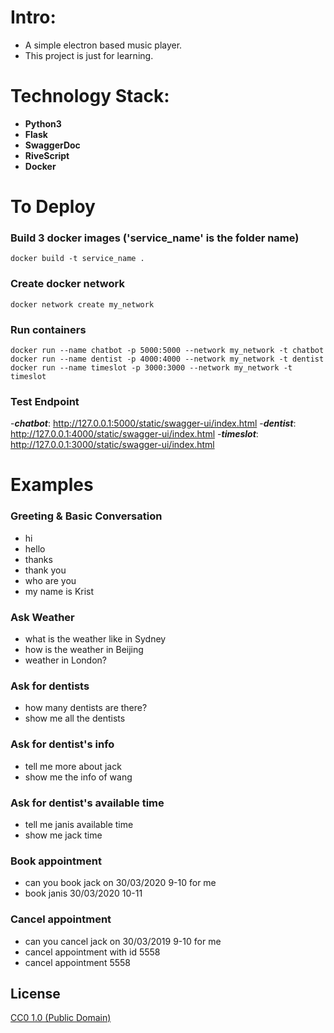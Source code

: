 # Intro:
- A simple electron based music player.
- This project is just for learning.

# Technology Stack:
- **Python3**
- **Flask**
- **SwaggerDoc**
- **RiveScript**
- **Docker**


# To Deploy
### Build 3 docker images ('service_name' is the folder name)
``` docker build -t service_name . ```
### Create docker network
``` docker network create my_network ```
### Run containers
```
docker run --name chatbot -p 5000:5000 --network my_network -t chatbot 
docker run --name dentist -p 4000:4000 --network my_network -t dentist 
docker run --name timeslot -p 3000:3000 --network my_network -t timeslot
```
### Test Endpoint
-***chatbot***:  http://127.0.0.1:5000/static/swagger-ui/index.html
-***dentist***:  http://127.0.0.1:4000/static/swagger-ui/index.html
-***timeslot***:  http://127.0.0.1:3000/static/swagger-ui/index.html

# Examples
### Greeting & Basic Conversation
- hi
- hello
- thanks
- thank you
- who are you
- my name is Krist
### Ask Weather
- what is the weather like in Sydney
- how is the weather in Beijing
- weather in London?
### Ask for dentists
- how many dentists are there?
- show me all the dentists
### Ask for dentist's info
- tell me more about jack
- show me the info of wang
### Ask for dentist's available time
- tell me janis available time
- show me jack time
### Book appointment
- can you book jack on 30/03/2020 9-10 for me
- book janis 30/03/2020 10-11
### Cancel appointment
- can you cancel jack on 30/03/2019 9-10 for me
- cancel appointment with id 5558
- cancel appointment 5558

## License

[CC0 1.0 (Public Domain)](LICENSE.md)
